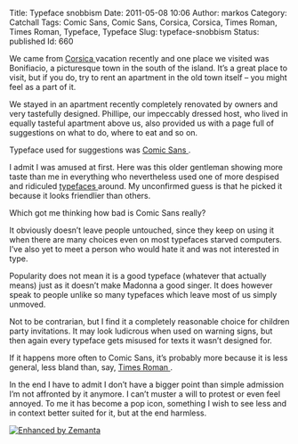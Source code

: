 Title: Typeface snobbism
Date: 2011-05-08 10:06
Author: markos
Category: Catchall
Tags: Comic Sans, Comic Sans, Corsica, Corsica, Times Roman, Times Roman, Typeface, Typeface
Slug: typeface-snobbism
Status: published
Id: 660

<html>
 <body>
  <div>
   <p>
    We came from
    <a class="zem_slink" href="http://www.corse.fr/" rel="homepage" title="Corsica">
     Corsica
    </a>
    vacation recently and one place we visited was Bonifiacio, a picturesque town in the south of the island. It’s a great place to visit, but if you do, try to rent an apartment in the old town itself – you might feel as a part of it.
   </p>
   <p>
    We stayed in an apartment recently completely renovated by owners and very tastefully designed. Phillipe, our impeccably dressed host, who lived in equally tasteful apartment above us, also provided us with a page full of suggestions on what to do, where to eat and so on.
   </p>
   <p>
    Typeface used for suggestions was
    <a class="zem_slink" href="http://en.wikipedia.org/wiki/Comic_Sans" rel="wikipedia" title="Comic Sans">
     Comic Sans
    </a>
    .
   </p>
   <p>
    I admit I was amused at first. Here was this older gentleman showing more taste than me in everything who nevertheless used one of more despised and ridiculed
    <a class="zem_slink" href="http://en.wikipedia.org/wiki/Typeface" rel="wikipedia" title="Typeface">
     typefaces
    </a>
    around. My unconfirmed guess is that he picked it because it looks friendlier than others.
   </p>
   <p>
    Which got me thinking how bad is Comic Sans really?
   </p>
   <p>
    It obviously doesn’t leave people untouched, since they keep on using it when there are many choices even on most typefaces starved computers. I’ve also yet to meet a person who would hate it and was not interested in type.
   </p>
   <p>
    Popularity does not mean it is a good typeface (whatever that actually means) just as it doesn’t make Madonna a good singer. It does however speak to people unlike so many typefaces which leave most of us simply unmoved.
   </p>
   <p>
    Not to be contrarian, but I find it a completely reasonable choice for children party invitations. It may look ludicrous when used on warning signs, but then again every typeface gets misused for texts it wasn’t designed for.
   </p>
   <p>
    If it happens more often to Comic Sans, it’s probably more because it is less general, less bland than, say,
    <a class="zem_slink" href="http://en.wikipedia.org/wiki/Times_Roman" rel="wikipedia" title="Times Roman">
     Times Roman
    </a>
    .
   </p>
   <p>
    In the end I have to admit I don’t have a bigger point than simple admission I’m not affronted by it anymore. I can’t muster a will to protest or even feel annoyed. To me it has become a pop icon, something I wish to see less and in context better suited for it, but at the end harmless.
   </p>
   <div class="zemanta-pixie">
    <a class="zemanta-pixie-a" href="http://www.zemanta.com/" title="Enhanced by Zemanta">
     <img alt="Enhanced by Zemanta" class="zemanta-pixie-img" src="http://img.zemanta.com/zemified_e.png?x-id=1b6b6aac-6518-42c7-9261-d3708c5b26f2"/>
    </a>
   </div>
  </div>
 </body>
</html>